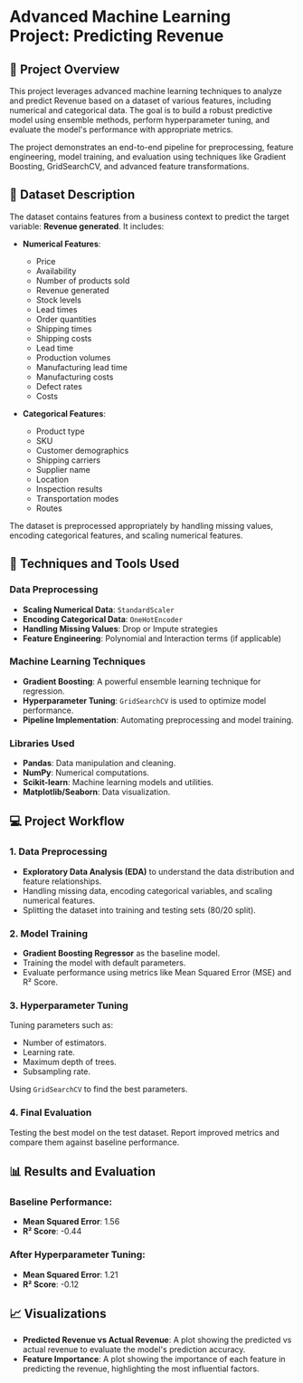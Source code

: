 # Advanced Machine Learning Project: Predicting Revenue

## 📌 Project Overview
This project leverages advanced machine learning techniques to analyze and predict Revenue based on a dataset of various features, including numerical and categorical data. The goal is to build a robust predictive model using ensemble methods, perform hyperparameter tuning, and evaluate the model's performance with appropriate metrics.

The project demonstrates an end-to-end pipeline for preprocessing, feature engineering, model training, and evaluation using techniques like Gradient Boosting, GridSearchCV, and advanced feature transformations.

## 📂 Dataset Description
The dataset contains features from a business context to predict the target variable: **Revenue generated**. It includes:

- **Numerical Features**:
  - Price
  - Availability
  - Number of products sold
  - Revenue generated
  - Stock levels
  - Lead times
  - Order quantities
  - Shipping times
  - Shipping costs
  - Lead time
  - Production volumes
  - Manufacturing lead time
  - Manufacturing costs
  - Defect rates
  - Costs

- **Categorical Features**:
  - Product type
  - SKU
  - Customer demographics
  - Shipping carriers
  - Supplier name
  - Location
  - Inspection results
  - Transportation modes
  - Routes

The dataset is preprocessed appropriately by handling missing values, encoding categorical features, and scaling numerical features.

## 🔧 Techniques and Tools Used

### Data Preprocessing
- **Scaling Numerical Data**: `StandardScaler`
- **Encoding Categorical Data**: `OneHotEncoder`
- **Handling Missing Values**: Drop or Impute strategies
- **Feature Engineering**: Polynomial and Interaction terms (if applicable)

### Machine Learning Techniques
- **Gradient Boosting**: A powerful ensemble learning technique for regression.
- **Hyperparameter Tuning**: `GridSearchCV` is used to optimize model performance.
- **Pipeline Implementation**: Automating preprocessing and model training.

### Libraries Used
- **Pandas**: Data manipulation and cleaning.
- **NumPy**: Numerical computations.
- **Scikit-learn**: Machine learning models and utilities.
- **Matplotlib/Seaborn**: Data visualization.

## 💻 Project Workflow

### 1. Data Preprocessing
- **Exploratory Data Analysis (EDA)** to understand the data distribution and feature relationships.
- Handling missing data, encoding categorical variables, and scaling numerical features.
- Splitting the dataset into training and testing sets (80/20 split).

### 2. Model Training
- **Gradient Boosting Regressor** as the baseline model.
- Training the model with default parameters.
- Evaluate performance using metrics like Mean Squared Error (MSE) and R² Score.

### 3. Hyperparameter Tuning
Tuning parameters such as:
- Number of estimators.
- Learning rate.
- Maximum depth of trees.
- Subsampling rate.

Using `GridSearchCV` to find the best parameters.

### 4. Final Evaluation
Testing the best model on the test dataset.
Report improved metrics and compare them against baseline performance.

## 📊 Results and Evaluation

### Baseline Performance:
- **Mean Squared Error**: 1.56
- **R² Score**: -0.44

### After Hyperparameter Tuning:
- **Mean Squared Error**: 1.21
- **R² Score**: -0.12

## 📈 Visualizations
- **Predicted Revenue vs Actual Revenue**: A plot showing the predicted vs actual revenue to evaluate the model's prediction accuracy.
- **Feature Importance**: A plot showing the importance of each feature in predicting the revenue, highlighting the most influential factors.

